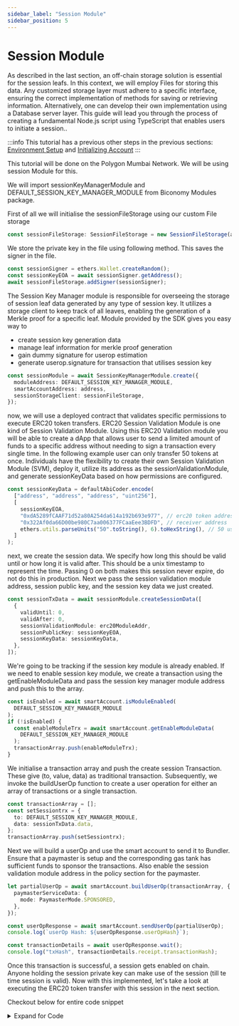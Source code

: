 ```yaml
---
sidebar_label: "Session Module"
sidebar_position: 5
---
```


# Session Module

As described in the last section, an off-chain storage solution is essential for the session leafs. In this context, we will employ Files for storing this data. Any customized storage layer must adhere to a specific interface, ensuring the correct implementation of methods for saving or retrieving information. Alternatively, one can develop their own implementation using a Database server layer. This guide will lead you through the process of creating a fundamental Node.js script using TypeScript that enables users to initiate a session..

:::info This tutorial has a previous other steps in the previous sections:
[Environment Setup](environmentsetup) and
[Initializing Account](initializeaccount)
:::

This tutorial will be done on the Polygon Mumbai Network. We will be using session Module for this.

We will import sessionKeyManagerModule and DEFAULT_SESSION_KEY_MANAGER_MODULE from Biconomy Modules package.

First of all we will initialise the sessionFileStorage using our custom File storage

```typescript
const sessionFileStorage: SessionFileStorage = new SessionFileStorage(address);
```

We store the private key in the file using following method. This saves the signer in the file.

```typescript
const sessionSigner = ethers.Wallet.createRandom();
const sessionKeyEOA = await sessionSigner.getAddress();
await sessionFileStorage.addSigner(sessionSigner);
```

The Session Key Manager module is responsible for overseeing the storage of session leaf data generated by any type of session key. It utilizes a storage client to keep track of all leaves, enabling the generation of a Merkle proof for a specific leaf. Module provided by the SDK gives you easy way to

- create session key generation data
- manage leaf information for merkle proof generation
- gain dummy signature for userop estimation
- generate userop.signature for transaction that utilises session key

```typescript
const sessionModule = await SessionKeyManagerModule.create({
  moduleAddress: DEFAULT_SESSION_KEY_MANAGER_MODULE,
  smartAccountAddress: address,
  sessionStorageClient: sessionFileStorage,
});
```

now, we will use a deployed contract that validates specific permissions to execute ERC20 token transfers. ERC20 Session Validation Module is one kind of Session Validation Module. Using this ERC20 Validation module you will be able to create a dApp that allows user to send a limited amount of funds to a specific address without needing to sign a transaction every single time. In the following example user can only transfer 50 tokens at once. Individuals have the flexibility to create their own Session Validation Module (SVM), deploy it, utilize its address as the sessionValidationModule, and generate sessionKeyData based on how permissions are configured.

```typescript
const sessionKeyData = defaultAbiCoder.encode(
  ["address", "address", "address", "uint256"],
  [
    sessionKeyEOA,
    "0xdA5289fCAAF71d52a80A254da614a192b693e977", // erc20 token address
    "0x322Af0da66D00be980C7aa006377FCaaEee3BDFD", // receiver address
    ethers.utils.parseUnits("50".toString(), 6).toHexString(), // 50 usdc amount
  ]
);
```

next, we create the session data. We specify how long this should be valid until or how long it is valid after. This should be a unix timestamp to represent the time. Passing 0 on both makes this session never expire, do not do this in production. Next we pass the session validation module address, session public key, and the session key data we just created.

```typescript
const sessionTxData = await sessionModule.createSessionData([
  {
    validUntil: 0,
    validAfter: 0,
    sessionValidationModule: erc20ModuleAddr,
    sessionPublicKey: sessionKeyEOA,
    sessionKeyData: sessionKeyData,
  },
]);
```

We're going to be tracking if the session key module is already enabled. If we need to enable session key module, we create a transaction using the getEnableModuleData and pass the session key manager module address and push this to the array.

```typescript
const isEnabled = await smartAccount.isModuleEnabled(
  DEFAULT_SESSION_KEY_MANAGER_MODULE
);
if (!isEnabled) {
  const enableModuleTrx = await smartAccount.getEnableModuleData(
    DEFAULT_SESSION_KEY_MANAGER_MODULE
  );
  transactionArray.push(enableModuleTrx);
}
```

We initialise a transaction array and push the create session Transaction. These give (to, value, data) as traditional transaction. Subsequently, we invoke the buildUserOp function to create a user operation for either an array of transactions or a single transaction.

```typescript
const transactionArray = [];
const setSessiontrx = {
  to: DEFAULT_SESSION_KEY_MANAGER_MODULE,
  data: sessionTxData.data,
};
transactionArray.push(setSessiontrx);
```

Next we will build a userOp and use the smart account to send it to Bundler. Ensure that a paymaster is setup and the corresponding gas tank has sufficient funds to sponsor the transactions. Also enable the session validation module address in the policy section for the paymaster.

```typescript
let partialUserOp = await smartAccount.buildUserOp(transactionArray, {
  paymasterServiceData: {
    mode: PaymasterMode.SPONSORED,
  },
});

const userOpResponse = await smartAccount.sendUserOp(partialUserOp);
console.log(`userOp Hash: ${userOpResponse.userOpHash}`);

const transactionDetails = await userOpResponse.wait();
console.log("txHash", transactionDetails.receipt.transactionHash);
```

Once this transaction is successful, a session gets enabled on chain. Anyone holding the session private key can make use of the session (till te time session is valid). Now with this implemented, let's take a look at executing the ERC20 token transfer with this session in the next section.

Checkout below for entire code snippet

<details>
<summary> Expand for Code </summary>

```typescript
import { defaultAbiCoder } from "ethers/lib/utils";
import {
  ECDSAOwnershipValidationModule,
  DEFAULT_ECDSA_OWNERSHIP_MODULE,
  SessionKeyManagerModule,
  DEFAULT_SESSION_KEY_MANAGER_MODULE,
} from "@biconomy-devx/modules";
import { config } from "dotenv";
import { IBundler, Bundler } from "@biconomy-devx/bundler";
import {
  BiconomySmartAccountV2,
  DEFAULT_ENTRYPOINT_ADDRESS,
} from "@biconomy-devx/account";
import { Wallet, providers, ethers } from "ethers";
import { ChainId } from "@biconomy-devx/core-types";
import {
  IPaymaster,
  BiconomyPaymaster,
  PaymasterMode,
} from "@biconomy-devx/paymaster";
import { SessionFileStorage } from "./customSession";

let smartAccount: BiconomySmartAccountV2;
let address: string;

config();

const bundler: IBundler = new Bundler({
  bundlerUrl:
    "https://bundler.biconomy.io/api/v2/80001/nJPK7B3ru.dd7f7861-190d-41bd-af80-6877f74b8f44",
  chainId: ChainId.POLYGON_MUMBAI,
  entryPointAddress: DEFAULT_ENTRYPOINT_ADDRESS,
});

console.log({ ep: DEFAULT_ENTRYPOINT_ADDRESS });

const paymaster: IPaymaster = new BiconomyPaymaster({
  paymasterUrl:
    "https://paymaster.biconomy.io/api/v1/80001/HvwSf9p7Q.a898f606-37ed-48d7-b79a-cbe9b228ce43",
});

const provider = new providers.JsonRpcProvider(
  "https://rpc.ankr.com/polygon_mumbai"
);
const wallet = new Wallet(process.env.PRIVATE_KEY || "", provider);

async function createAccount() {
  const module = await ECDSAOwnershipValidationModule.create({
    signer: wallet,
    moduleAddress: DEFAULT_ECDSA_OWNERSHIP_MODULE,
  });
  let biconomySmartAccount = await BiconomySmartAccountV2.create({
    chainId: ChainId.POLYGON_MUMBAI,
    bundler: bundler,
    paymaster: paymaster,
    entryPointAddress: DEFAULT_ENTRYPOINT_ADDRESS,
    defaultValidationModule: module,
    activeValidationModule: module,
  });
  address = await biconomySmartAccount.getAccountAddress();
  console.log(address);
  smartAccount = biconomySmartAccount;

  return biconomySmartAccount;
}

const createSession = async () => {
  await createAccount();
  try {
    const erc20ModuleAddr = "0x000000D50C68705bd6897B2d17c7de32FB519fDA";
    // -----> setMerkle tree tx flow
    // create dapp side session key
    const sessionSigner = ethers.Wallet.createRandom();
    const sessionKeyEOA = await sessionSigner.getAddress();
    console.log("sessionKeyEOA", sessionKeyEOA);
    const sessionFileStorage: SessionFileStorage = new SessionFileStorage(
      address
    );

    // generate sessionModule
    console.log(
      "Adding session signer",
      sessionSigner.publicKey,
      sessionSigner
    );

    await sessionFileStorage.addSigner(sessionSigner);
    const sessionModule = await SessionKeyManagerModule.create({
      moduleAddress: DEFAULT_SESSION_KEY_MANAGER_MODULE,
      smartAccountAddress: address,
      sessionStorageClient: sessionFileStorage,
    });

    // cretae session key data
    const sessionKeyData = defaultAbiCoder.encode(
      ["address", "address", "address", "uint256"],
      [
        sessionKeyEOA,
        "0xdA5289fCAAF71d52a80A254da614a192b693e977", // erc20 token address
        "0x322Af0da66D00be980C7aa006377FCaaEee3BDFD", // receiver address
        ethers.utils.parseUnits("50".toString(), 6).toHexString(), // 50 usdc amount
      ]
    );
    const sessionTxData = await sessionModule.createSessionData([
      {
        validUntil: 0,
        validAfter: 0,
        sessionValidationModule: erc20ModuleAddr,
        sessionPublicKey: sessionKeyEOA,
        sessionKeyData: sessionKeyData,
      },
    ]);

    // tx to set session key
    const setSessiontrx = {
      to: DEFAULT_SESSION_KEY_MANAGER_MODULE, // session manager module address
      data: sessionTxData.data,
    };

    const transactionArray = [];

    const isEnabled = await smartAccount.isModuleEnabled(
      DEFAULT_SESSION_KEY_MANAGER_MODULE
    );
    if (!isEnabled) {
      const enableModuleTrx = await smartAccount.getEnableModuleData(
        DEFAULT_SESSION_KEY_MANAGER_MODULE
      );
      transactionArray.push(enableModuleTrx);
    }

    transactionArray.push(setSessiontrx);
    let partialUserOp = await smartAccount.buildUserOp(transactionArray, {
      paymasterServiceData: {
        mode: PaymasterMode.SPONSORED,
      },
    });
    console.log(partialUserOp);
    const userOpResponse = await smartAccount.sendUserOp(partialUserOp);
    console.log(`userOp Hash: ${userOpResponse.userOpHash}`);
    const transactionDetails = await userOpResponse.wait();
    console.log("txHash", transactionDetails.receipt.transactionHash);
  } catch (err: any) {
    console.error(err);
  }
};

createSession();
```

</details>
